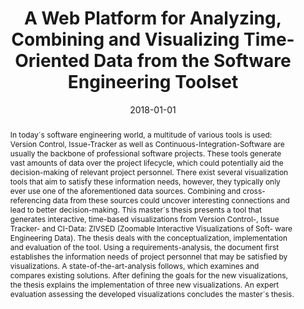 ---
abstract: 'In today´s software engineering world, a multitude of various tools is
  used: Version Control, Issue-Tracker as well as Continuous-Integration-Software
  are usually the backbone of professional software projects. These tools generate
  vast amounts of data over the project lifecycle, which could potentially aid the
  decision-making of relevant project personnel. There exist several visualization
  tools that aim to satisfy these information needs, however, they typically only
  ever use one of the aforementioned data sources. Combining and cross-referencing
  data from these sources could uncover interesting connections and lead to better
  decision-making. This master´s thesis presents a tool that generates interactive,
  time-based visualizations from Version Control-, Issue Tracker- and CI-Data: ZIVSED
  (Zoomable Interactive Visualizations of Soft- ware Engineering Data). The thesis
  deals with the conceptualization, implementation and evaluation of the tool. Using
  a requirements-analysis, the document first establishes the information needs of
  project personnel that may be satisfied by visualizations. A state-of-the-art-analysis
  follows, which examines and compares existing solutions. After defining the goals
  for the new visualizations, the thesis explains the implementation of three new
  visualizations. An expert evaluation assessing the developed visualizations concludes
  the master´s thesis.'
authors:
- Roman Decker
date: '2018-01-01'
featured: false
links:
- name: Publik
  url: https://publik.tuwien.ac.at/showentry.php?ID=277463&lang=1
publication_types:
- '7'
publishDate: '2018-01-01'
title: A Web Platform for Analyzing, Combining and Visualizing Time-Oriented Data
  from the Software Engineering Toolset
url_pdf: ''
---